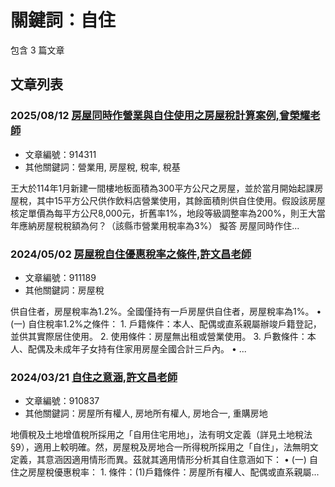# 關鍵詞：自住

包含 3 篇文章

## 文章列表

### 2025/08/12 [房屋同時作營業與自住使用之房屋稅計算案例,曾榮耀老師](../../articles/914311_%E6%88%BF%E5%B1%8B%E5%90%8C%E6%99%82%E4%BD%9C%E7%87%9F%E6%A5%AD%E8%88%87%E8%87%AA%E4%BD%8F%E4%BD%BF%E7%94%A8%E4%B9%8B%E6%88%BF%E5%B1%8B%E7%A8%85%E8%A8%88%E7%AE%97%E6%A1%88%E4%BE%8B%2C%E6%9B%BE%E6%A6%AE%E8%80%80%E8%80%81%E5%B8%AB.md)
- 文章編號：914311
- 其他關鍵詞：營業用, 房屋稅, 稅率, 稅基

王大於114年1月新建一間樓地板面積為300平方公尺之房屋，並於當月開始起課房屋稅，其中15平方公尺供作飲料店營業使用，其餘面積則供自住使用。假設該房屋核定單價為每平方公尺8,000元，折舊率1%，地段等級調整率為200%，則王大當年應納房屋稅稅額為何？（該縣市營業用稅率為3%） 擬答 房屋同時作住...

### 2024/05/02 [房屋稅自住優惠稅率之條件,許文昌老師](../../articles/911189_%E6%88%BF%E5%B1%8B%E7%A8%85%E8%87%AA%E4%BD%8F%E5%84%AA%E6%83%A0%E7%A8%85%E7%8E%87%E4%B9%8B%E6%A2%9D%E4%BB%B6%2C%E8%A8%B1%E6%96%87%E6%98%8C%E8%80%81%E5%B8%AB.md)
- 文章編號：911189
- 其他關鍵詞：房屋稅

供自住者，房屋稅率為1.2%。全國僅持有一戶房屋供自住者，房屋稅率為1%。 • (一) 自住稅率1.2%之條件： 1. 戶籍條件：本人、配偶或直系親屬辦竣戶籍登記，並供其實際居住使用。 2. 使用條件：房屋無出租或營業使用。 3. 戶數條件：本人、配偶及未成年子女持有住家用房屋全國合計三戶內。 • ...

### 2024/03/21 [自住之意涵,許文昌老師](../../articles/910837_%E8%87%AA%E4%BD%8F%E4%B9%8B%E6%84%8F%E6%B6%B5%2C%E8%A8%B1%E6%96%87%E6%98%8C%E8%80%81%E5%B8%AB.md)
- 文章編號：910837
- 其他關鍵詞：房屋所有權人, 房地所有權人, 房地合一, 重購房地

地價稅及土地增值稅所採用之「自用住宅用地」，法有明文定義（詳見土地稅法§9），適用上較明確。然，房屋稅及房地合一所得稅所採用之「自住」，法無明文定義，其意涵因適用情形而異。茲就其適用情形分析其自住意涵如下： • (一) 自住之房屋稅優惠稅率： 1. 條件：(1)戶籍條件：房屋所有權人、配偶或直系親屬...
